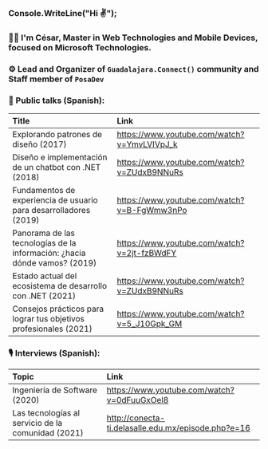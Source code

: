 ### Console.WriteLine("Hi ✌");

### 👨‍💻 I'm César, Master in Web Technologies and Mobile Devices, focused on Microsoft Technologies.
###  ⚙ Lead and Organizer of `Guadalajara.Connect()` community and Staff member of `PosaDev`

### 🎤 Public talks (Spanish):
| Title | Link | 
| :--- | :--- |
| Explorando patrones de diseño (2017) | https://www.youtube.com/watch?v=YmvLVIVpJ_k |
| Diseño e implementación de un chatbot con .NET (2018) | https://www.youtube.com/watch?v=ZUdxB9NNuRs |
| Fundamentos de experiencia de usuario para desarrolladores (2019) | https://www.youtube.com/watch?v=B-FgWmw3nPo |
| Panorama de las tecnologías de la información: ¿hacia dónde vamos? (2019) |  https://www.youtube.com/watch?v=2jt-fzBWdFY |
| Estado actual del ecosistema de desarrollo con .NET (2021) | https://www.youtube.com/watch?v=ZUdxB9NNuRs |
| Consejos prácticos para lograr tus objetivos profesionales (2021) | https://www.youtube.com/watch?v=5_J10Gpk_GM |

### 🎙 Interviews (Spanish):
| Topic | Link | 
| :--- | :--- |
| Ingeniería de Software (2020) |  https://www.youtube.com/watch?v=0dFuuGxOel8 |
| Las tecnologías al servicio de la comunidad (2021) | http://conecta-ti.delasalle.edu.mx/episode.php?e=16 |
